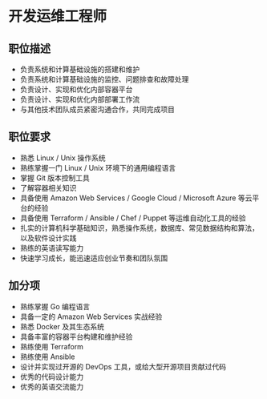 # 开发运维工程师

## 职位描述

- 负责系统和计算基础设施的搭建和维护
- 负责系统和计算基础设施的监控、问题排查和故障处理
- 负责设计、实现和优化内部容器平台
- 负责设计、实现和优化内部部署工作流
- 与其他技术团队成员紧密沟通合作，共同完成项目

## 职位要求

- 熟悉 Linux / Unix 操作系统
- 熟练掌握一门 Linux / Unix 环境下的通用编程语言
- 掌握 Git 版本控制工具
- 了解容器相关知识
- 具备使用 Amazon Web Services / Google Cloud / Microsoft Azure 等云平台的经验
- 具备使用 Terraform / Ansible / Chef / Puppet 等运维自动化工具的经验
- 扎实的计算机科学基础知识，熟悉操作系统，数据库、常见数据结构和算法，以及软件设计实践
- 熟练的英语读写能力
- 快速学习成长，能迅速适应创业节奏和团队氛围

## 加分项

- 熟练掌握 Go 编程语言
- 具备一定的 Amazon Web Services 实战经验
- 熟悉 Docker 及其生态系统
- 具备丰富的容器平台构建和维护经验
- 熟练使用 Terraform
- 熟练使用 Ansible
- 设计并实现过开源的 DevOps 工具，或给大型开源项目贡献过代码
- 优秀的代码设计能力
- 优秀的英语交流能力
